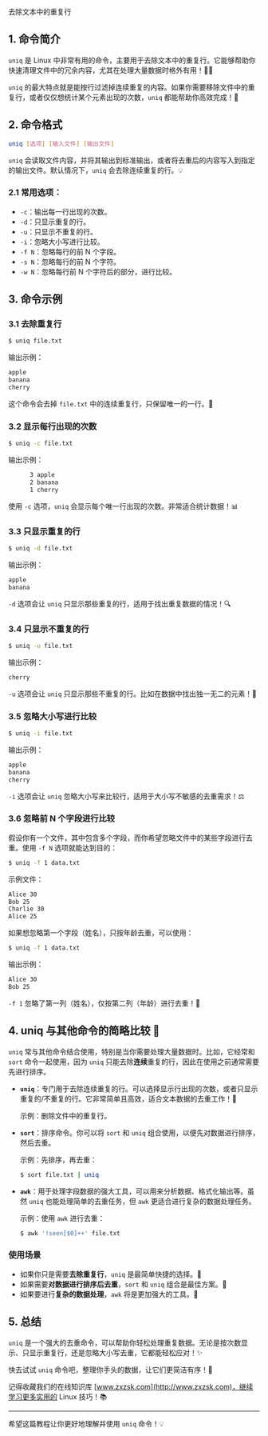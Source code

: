 去除文本中的重复行

## 1. 命令简介

`uniq` 是 Linux 中非常有用的命令，主要用于去除文本中的重复行。它能够帮助你快速清理文件中的冗余内容，尤其在处理大量数据时格外有用！📑✨

`uniq` 的最大特点就是能按行过滤掉连续重复的内容。如果你需要移除文件中的重复行，或者仅仅想统计某个元素出现的次数，`uniq` 都能帮助你高效完成！🚀

## 2. 命令格式

```bash
uniq [选项] [输入文件] [输出文件]
```

`uniq` 会读取文件内容，并将其输出到标准输出，或者将去重后的内容写入到指定的输出文件。默认情况下，`uniq` 会去除连续重复的行。💡

### 2.1 **常用选项**：

- `-c`：输出每一行出现的次数。
- `-d`：只显示重复的行。
- `-u`：只显示不重复的行。
- `-i`：忽略大小写进行比较。
- `-f N`：忽略每行的前 N 个字段。
- `-s N`：忽略每行的前 N 个字符。
- `-w N`：忽略每行前 N 个字符后的部分，进行比较。

## 3. 命令示例

### 3.1 **去除重复行**

```bash
$ uniq file.txt
```

输出示例：

```bash
apple
banana
cherry
```

这个命令会去掉 `file.txt` 中的连续重复行，只保留唯一的一行。🌟

### 3.2 **显示每行出现的次数**

```bash
$ uniq -c file.txt
```

输出示例：

```bash
      3 apple
      2 banana
      1 cherry
```

使用 `-c` 选项，`uniq` 会显示每个唯一行出现的次数。非常适合统计数据！📊

### 3.3 **只显示重复的行**

```bash
$ uniq -d file.txt
```

输出示例：

```bash
apple
banana
```

`-d` 选项会让 `uniq` 只显示那些重复的行，适用于找出重复数据的情况！🔍

### 3.4 **只显示不重复的行**

```bash
$ uniq -u file.txt
```

输出示例：

```bash
cherry
```

`-u` 选项会让 `uniq` 只显示那些不重复的行。比如在数据中找出独一无二的元素！🎯

### 3.5 **忽略大小写进行比较**

```bash
$ uniq -i file.txt
```

输出示例：

```bash
apple
banana
cherry
```

`-i` 选项会让 `uniq` 忽略大小写来比较行，适用于大小写不敏感的去重需求！⚖️

### 3.6 **忽略前 N 个字段进行比较**

假设你有一个文件，其中包含多个字段，而你希望忽略文件中的某些字段进行去重。使用 `-f N` 选项就能达到目的：

```bash
$ uniq -f 1 data.txt
```

示例文件：

```bash
Alice 30
Bob 25
Charlie 30
Alice 25
```

如果想忽略第一个字段（姓名），只按年龄去重，可以使用：

```bash
$ uniq -f 1 data.txt
```

输出示例：

```bash
Alice 30
Bob 25
```

`-f 1` 忽略了第一列（姓名），仅按第二列（年龄）进行去重！👤

## 4. uniq 与其他命令的简略比较 🧐

`uniq` 常与其他命令结合使用，特别是当你需要处理大量数据时。比如，它经常和 `sort` 命令一起使用，因为 `uniq` 只能去除**连续**重复的行，因此在使用之前通常需要先进行排序。

- **`uniq`**：专门用于去除连续重复的行。可以选择显示行出现的次数，或者只显示重复的/不重复的行。它非常简单且高效，适合文本数据的去重工作！🔄
  
  示例：删除文件中的重复行。

- **`sort`**：排序命令。你可以将 `sort` 和 `uniq` 组合使用，以便先对数据进行排序，然后去重。

  示例：先排序，再去重：

  ```bash
  $ sort file.txt | uniq
  ```

- **`awk`**：用于处理字段数据的强大工具，可以用来分析数据、格式化输出等。虽然 `uniq` 也能处理简单的去重任务，但 `awk` 更适合进行复杂的数据处理任务。

  示例：使用 `awk` 进行去重：

  ```bash
  $ awk '!seen[$0]++' file.txt
  ```

### 使用场景
- 如果你只是需要**去除重复行**，`uniq` 是最简单快捷的选择。🎯
- 如果需要**对数据进行排序后去重**，`sort` 和 `uniq` 组合是最佳方案。🔄
- 如果要进行**复杂的数据处理**，`awk` 将是更加强大的工具。💪

## 5. 总结

`uniq` 是一个强大的去重命令，可以帮助你轻松处理重复数据。无论是按次数显示、只显示重复行，还是忽略大小写去重，它都能轻松应对！✨

快去试试 `uniq` 命令吧，整理你手头的数据，让它们更简洁有序！📂

记得收藏我们的在线知识库 [www.zxzsk.com](http://www.zxzsk.com)，继续学习更多实用的 Linux 技巧！📚

---

希望这篇教程让你更好地理解并使用 `uniq` 命令！💡